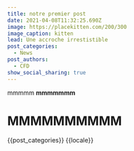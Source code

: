 ```yaml
---
title: notre premier post
date: 2021-04-08T11:32:25.690Z
image: https://placekitten.com/200/300
image_caption: kitten
lead: Une accroche irrestistible
post_categories:
  - News
post_authors:
  - CFD
show_social_sharing: true
---
```

mmmmm
**mmmmmmm**

# **MMMMMMMMMM**
{{post_categories}}
{{locale}}
